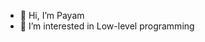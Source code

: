 - 👋 Hi, I’m Payam
- 👀 I’m interested in Low-level programming
<!-- - 🌱 I’m currently learning ... -->
<!-- - 💞️ I’m looking to collaborate on ... -->
<!-- - 📫 How to reach me ... -->

<!---
payamshiri/payamshiri is a ✨ special ✨ repository because its `README.md` (this file) appears on your GitHub profile.
You can click the Preview link to take a look at your changes.
--->
